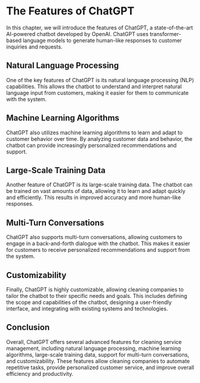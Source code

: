 The Features of ChatGPT
===========================================================

In this chapter, we will introduce the features of ChatGPT, a state-of-the-art AI-powered chatbot developed by OpenAI. ChatGPT uses transformer-based language models to generate human-like responses to customer inquiries and requests.

Natural Language Processing
---------------------------

One of the key features of ChatGPT is its natural language processing (NLP) capabilities. This allows the chatbot to understand and interpret natural language input from customers, making it easier for them to communicate with the system.

Machine Learning Algorithms
---------------------------

ChatGPT also utilizes machine learning algorithms to learn and adapt to customer behavior over time. By analyzing customer data and behavior, the chatbot can provide increasingly personalized recommendations and support.

Large-Scale Training Data
-------------------------

Another feature of ChatGPT is its large-scale training data. The chatbot can be trained on vast amounts of data, allowing it to learn and adapt quickly and efficiently. This results in improved accuracy and more human-like responses.

Multi-Turn Conversations
------------------------

ChatGPT also supports multi-turn conversations, allowing customers to engage in a back-and-forth dialogue with the chatbot. This makes it easier for customers to receive personalized recommendations and support from the system.

Customizability
---------------

Finally, ChatGPT is highly customizable, allowing cleaning companies to tailor the chatbot to their specific needs and goals. This includes defining the scope and capabilities of the chatbot, designing a user-friendly interface, and integrating with existing systems and technologies.

Conclusion
----------

Overall, ChatGPT offers several advanced features for cleaning service management, including natural language processing, machine learning algorithms, large-scale training data, support for multi-turn conversations, and customizability. These features allow cleaning companies to automate repetitive tasks, provide personalized customer service, and improve overall efficiency and productivity.
